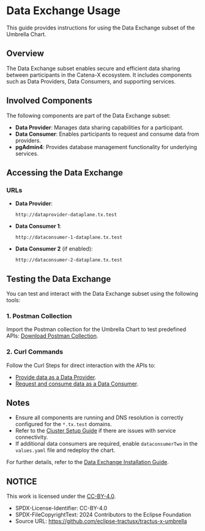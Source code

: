 # Data Exchange Usage

This guide provides instructions for using the Data Exchange subset of the Umbrella Chart.

## Overview

The Data Exchange subset enables secure and efficient data sharing between participants in the Catena-X ecosystem. It includes components such as Data Providers, Data Consumers, and supporting services.

## Involved Components

The following components are part of the Data Exchange subset:

- **Data Provider**: Manages data sharing capabilities for a participant.
- **Data Consumer**: Enables participants to request and consume data from providers.
- **pgAdmin4**: Provides database management functionality for underlying services.

## Accessing the Data Exchange

### URLs

- **Data Provider**:
  ```
  http://dataprovider-dataplane.tx.test
  ```
- **Data Consumer 1**:
  ```
  http://dataconsumer-1-dataplane.tx.test
  ```
- **Data Consumer 2** (if enabled):
  ```
  http://dataconsumer-2-dataplane.tx.test
  ```

## Testing the Data Exchange

You can test and interact with the Data Exchange subset using the following tools:

### 1. Postman Collection

Import the Postman collection for the Umbrella Chart to test predefined APIs:
[Download Postman Collection](../../api/postman/UmbrellaConnectorData-Exchange.postman_collection.json).

### 2. Curl Commands

Follow the Curl Steps for direct interaction with the APIs to:
- [Provide data as a Data Provider](data-exchange/provide-data.md).
- [Request and consume data as a Data Consumer](data-exchange/consume-data.md).

## Notes

- Ensure all components are running and DNS resolution is correctly configured for the `*.tx.test` domains.
- Refer to the [Cluster Setup Guide](../setup/cluster) if there are issues with service connectivity.
- If additional data consumers are required, enable `dataconsumerTwo` in the `values.yaml` file and redeploy the chart.

For further details, refer to the [Data Exchange Installation Guide](../setup/README.md#data-exchange-subset).

## NOTICE

This work is licensed under the [CC-BY-4.0](https://creativecommons.org/licenses/by/4.0/legalcode).

* SPDX-License-Identifier: CC-BY-4.0
* SPDX-FileCopyrightText: 2024 Contributors to the Eclipse Foundation
* Source URL: <https://github.com/eclipse-tractusx/tractus-x-umbrella>
